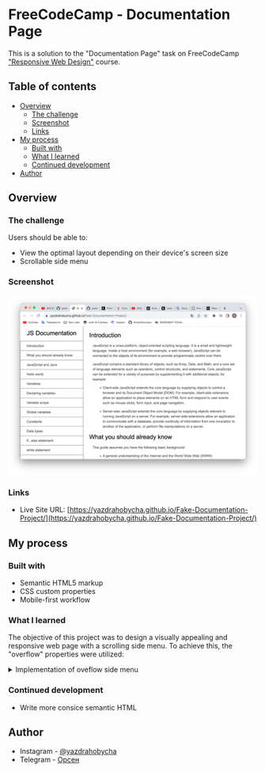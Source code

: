 # FreeCodeCamp - Documentation Page

This is a solution to the "Documentation Page" task on FreeCodeCamp ["Responsive Web Design"](https://www.frontendmentor.io/challenges/product-preview-card-component-GO7UmttRfa) course.

## Table of contents

- [Overview](#overview)
  - [The challenge](#the-challenge)
  - [Screenshot](#screenshot)
  - [Links](#links)
- [My process](#my-process)
  - [Built with](#built-with)
  - [What I learned](#what-i-learned)
  - [Continued development](#continued-development)
- [Author](#author)

## Overview

### The challenge

Users should be able to:

- View the optimal layout depending on their device's screen size
- Scrollable side menu

### Screenshot

<p align="center">
  <img src="Снимок экрана 2023-02-11 в 12.59.42.png" alt="Project Photo"/>
</p>

### Links

- Live Site URL: [https://yazdrahobycha.github.io/Fake-Documentation-Project/](https://yazdrahobycha.github.io/Fake-Documentation-Project/)

## My process

### Built with

- Semantic HTML5 markup
- CSS custom properties
- Mobile-first workflow

### What I learned

The objective of this project was to design a visually appealing and responsive web page with a scrolling side menu. To achieve this, the "overflow" properties were utilized:

<details>
<summary>Implementation of oveflow side menu</summary>

```html
<nav id="navbar">
            <header>JS Documentation</header>
            <ul>
                <li><a class="nav-link" href="#introduction">Introduction</a></li>
                ...
                <li><a class="nav-link" href="#reference">Reference</a></li>
            </ul>
        </nav>
```

```css
#navbar ul {
    margin: 1rem 0;
    overflow-y: auto;
    overflow-x: hidden;
    height: 207px;
    border: 1px solid;
}
```

</details>

### Continued development

- Write more consice semantic HTML

## Author

- Instagram - [@yazdrahobycha](https://instagram.com/yazdrahobycha?igshid=YmMyMTA2M2Y=)
- Telegram - [Орсен](https://t.me/yazdrahobb)
